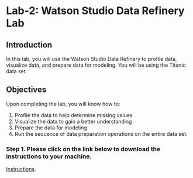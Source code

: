 # Lab-2: Watson Studio Data Refinery Lab

## Introduction

In this lab, you will use the Watson Studio Data Refinery to profile data, visualize data, and prepare data for modeling. You will be using the Titanic data set.

## Objectives

Upon completing the lab, you will know how to:

1. Profile the data to help determine missing values
1. Visualize the data to gain a better understanding
1. Prepare the data for modeling
1. Run the sequence of data preparation operations on the entire data set.

### Step 1. Please click on the link below to download the instructions to your machine.

[Instructions](https://github.com/bleonardb3/ML_POT_07-08-2021/raw/main/Lab-2/Data%20Refinery%20Lab%20v07-08-2021.pdf).
